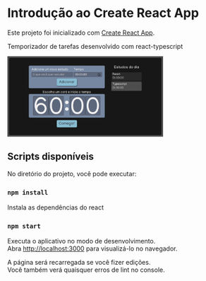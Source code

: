 # Introdução ao Create React App

Este projeto foi inicializado com [Create React App](https://github.com/facebook/create-react-app).

Temporizador de tarefas desenvolvido com react-typescript

<a href=''><img src='https://github.com/danielcosta010/react-escrevendocom_ts/blob/main/public/capa_projeto.png#vitrinedev' width='70%'/></a>

## Scripts disponíveis

No diretório do projeto, você pode executar:

### `npm install`

Instala as dependências do react

### `npm start`

Executa o aplicativo no modo de desenvolvimento.\
Abra [http://localhost:3000](http://localhost:3000) para visualizá-lo no navegador.

A página será recarregada se você fizer edições.\
Você também verá quaisquer erros de lint no console.


